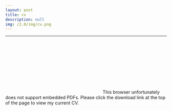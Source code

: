 ```yaml
---
layout: post
title: cv
description: null
img: /2.0/img/cv.png
---
```


***

<br>

<object data="http://jared-desjardins.github.io/2.0/files/desjardins-cv-2018.pdf" type="application/pdf" width="700px" height="700px">
    <embed src="http://jared-desjardins.github.io/2.0/files/desjardins-cv-2018.pdf">
        This browser unfortunately does not support embedded PDFs. Please click the download link at the top of the page to view my current CV.</p>
    </embed>
</object>
